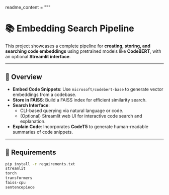 readme_content = """
# 📚 Embedding Search Pipeline

This project showcases a complete pipeline for **creating, storing, and searching code embeddings** using pretrained models like **CodeBERT**, with an optional **Streamlit interface**.

---

## 🧠 Overview

- **Embed Code Snippets**: Use `microsoft/codebert-base` to generate vector embeddings from a codebase.
- **Store in FAISS**: Build a FAISS index for efficient similarity search.
- **Search Interface**:
  - CLI-based querying via natural language or code.
  - (Optional) Streamlit web UI for interactive code search and explanation.
- **Explain Code**: Incorporates **CodeT5** to generate human-readable summaries of code snippets.

---

## 🔧 Requirements

```bash
pip install -r requirements.txt
streamlit
torch
transformers
faiss-cpu
sentencepiece
